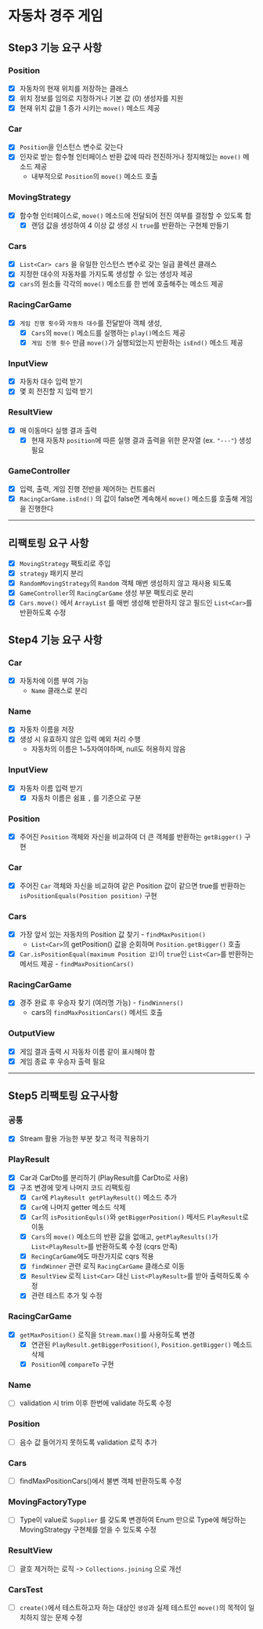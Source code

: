 # 자동차 경주 게임
## Step3 기능 요구 사항
### Position
- [x] 자동차의 현재 위치를 저장하는 클래스
- [x] 위치 정보를 임의로 지정하거나 기본 값 (0) 생성자를 지원
- [x] 현재 위치 값을 1 증가 시키는 `move()` 메소드 제공
### Car
- [x] `Position`을 인스턴스 변수로 갖는다
- [x] 인자로 받는 함수형 인터페이스 반환 값에 따라 전진하거나 정지해있는 `move()` 메소드 제공
  - 내부적으로 `Position`의 `move()` 메소드 호출
### MovingStrategy
- [x] 함수형 인터페이스로, `move()` 메소드에 전달되어 전진 여부를 결정할 수 있도록 함
  - [x] 랜덤 값을 생성하여 4 이상 값 생성 시 `true`를 반환하는 구현체 만들기
### Cars
- [x] `List<Car> cars` 을 유일한 인스턴스 변수로 갖는 일급 콜렉션 클래스
- [x] 지정한 대수의 자동차를 가지도록 생성할 수 있는 생성자 제공
- [x] `cars`의 원소들 각각의 `move()` 메소드를 한 번에 호출해주는 메소드 제공
### RacingCarGame
- [x] `게임 진행 횟수`와 `자동차 대수`를 전달받아 객체 생성,
  - [x] `Cars`의 `move()` 메소드를 실행하는 `play()`메소드 제공
  - [x] `게임 진행 횟수` 만큼 `move()`가 실행되었는지 반환하는 `isEnd()` 메소드 제공
### InputView
- [x] 자동차 대수 입력 받기
- [x] 몇 회 전진할 지 입력 받기
### ResultView
- [x] 매 이동마다 실행 결과 출력
  - [x] 현재 자동차 `position`에 따른 실행 결과 출력을 위한 문자열 (ex. `"---"`) 생성 필요
### GameController
- [x] 입력, 출력, 게임 진행 전반을 제어하는 컨트롤러
- [x] `RacingCarGame.isEnd()` 의 값이 false면 계속해서 `move()` 메소드를 호출해 게임을 진행한다

---

## 리팩토링 요구 사항
- [x] `MovingStrategy` 팩토리로 주입
- [x] `strategy` 패키지 분리
- [x] `RandomMovingStrategy`의 `Random` 객체 매번 생성하지 않고 재사용 되도록
- [x] `GameController`의 `RacingCarGame` 생성 부분 팩토리로 분리
- [x] `Cars.move()` 에서 `ArrayList` 를 매번 생성해 반환하지 않고 필드인 `List<Car>`를 반환하도록 수정

## Step4 기능 요구 사항
### Car
- [x] 자동차에 이름 부여 가능
  - `Name` 클래스로 분리
### Name
- [x] 자동차 이름을 저장
- [x] 생성 시 유효하지 않은 입력 예외 처리 수행
  - 자동차의 이름은 1~5자여야하며, null도 허용하지 않음
### InputView
- [x] 자동차 이름 입력 받기
  - [x] 자동차 이름은 쉼표 `,` 를 기준으로 구분
### Position
- [x] 주어진 `Position` 객체와 자신을 비교하여 더 큰 객체를 반환하는 `getBigger()` 구현
### Car
- [x] 주어진 `Car` 객체와 자신을 비교하여 같은 Position 값이 같으면 true를 반환하는 `isPositionEquals(Position position)` 구현
### Cars
- [x] 가장 앞서 있는 자동차의 Position 값 찾기 - `findMaxPosition()`
  - `List<Car>`의 getPosition() 값을 순회하며 `Position.getBigger()` 호출
- [x] `Car.isPositionEqual(maximum Position 값)`이 `true`인 `List<Car>`를 반환하는 메서드 제공 - `findMaxPositionCars()`
### RacingCarGame
- [x] 경주 완료 후 우승자 찾기 (여러명 가능) - `findWinners()`
  - cars의 `findMaxPositionCars()` 메서드 호출
### OutputView
- [x] 게임 결과 출력 시 자동차 이름 같이 표시해야 함
- [x] 게임 종료 후 우승자 출력 필요

---

## Step5 리팩토링 요구사항
### 공통
- [x] Stream 활용 가능한 부분 찾고 적극 적용하기
### PlayResult
- [x] Car과 CarDto를 분리하기 (PlayResult를 CarDto로 사용)
- [x] 구조 변경에 맞게 나머지 코드 리팩토링
  - [x] `Car`에 `PlayResult getPlayResult()` 메소드 추가
  - [x] `Car`에 나머지 getter 메소드 삭제
  - [x] `Car`의 `isPositionEquls()`와 `getBiggerPosition()` 메서드 `PlayResult`로 이동
  - [x] `Cars`의 `move()` 메소드의 반환 값을 없애고, `getPlayResults()`가 `List<PlayResult>`를 반환하도록 수정 (cqrs 만족)
  - [x] `RecingCarGame`에도 마찬가지로 cqrs 적용
  - [x] `findWinner` 관련 로직 `RacingCarGame` 클래스로 이동
  - [x] `ResultView` 로직 `List<Car>` 대신 `List<PlayResult>`를 받아 출력하도록 수정
  - [x] 관련 테스트 추가 및 수정
### RacingCarGame
- [x] `getMaxPosition()` 로직을 `Stream.max()`를 사용하도록 변경
  - [x] 연관된 `PlayResult.getBiggerPosition()`, `Position.getBigger()` 메소드 삭제
  - [x] `Position`에 `compareTo` 구현
### Name
- [ ] validation 시 trim 이후 한번에 validate 하도록 수정
### Position
- [ ] 음수 값 들어가지 못하도록 validation 로직 추가
### Cars
- [ ] findMaxPositionCars()에서 불변 객체 반환하도록 수정
### MovingFactoryType
- [ ] Type이 value로 `Supplier` 를 갖도록 변경하여 Enum 만으로 Type에 해당하는 MovingStrategy 구현체를 얻을 수 있도록 수정
### ResultView
- [ ] 괄호 제거하는 로직 -> `Collections.joining` 으로 개선
### CarsTest
- [ ] `create()`에서 테스트하고자 하는 대상인 `생성`과 실제 테스트인 `move()`의 목적이 일치하지 않는 문제 수정
